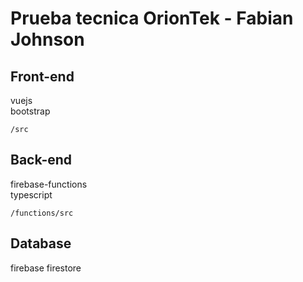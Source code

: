 # Prueba tecnica OrionTek - Fabian Johnson

## Front-end
  vuejs \
  bootstrap

  `/src`

## Back-end
  firebase-functions \
  typescript
  
  `/functions/src`

## Database
  firebase firestore
